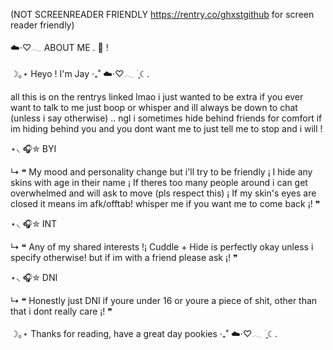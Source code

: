 (NOT SCREENREADER FRIENDLY https://rentry.co/ghxstgithub for screen reader friendly)

☁️⋅♡𓂃 ABOUT ME . 🔮 !

☽｡⋆ Heyo ! I'm Jay ‧₊˚ ☁️⋅♡𓂃 ࣪ ִֶָ☾.

all this is on the rentrys linked lmao i just wanted to be extra
if you ever want to talk to me just boop or whisper and ill always be down to chat (unless i say otherwise) .. ngl i sometimes hide behind friends for comfort if im hiding behind you and you dont want me to just tell me to stop and i will !


⋆⸜ 🎧✮ BYI

↳ ❝ My mood and personality change but i'll try to be friendly ¡ I hide any skins with age in their name ¡ If theres too many people around i can get overwhelmed and will ask to move (pls respect this) ¡ If my skin's eyes are closed it means im afk/offtab! whisper me if you want me to come back ¡! ❞


⋆⸜ 🎧✮ INT

↳ ❝ Any of my shared interests !¡ Cuddle + Hide is perfectly okay unless i specify otherwise! but if im with a friend please ask ¡! ❞


⋆⸜ 🎧✮ DNI

↳ ❝ Honestly just DNI if youre under 16 or youre a piece of shit, other than that i dont really care ¡! ❞


☽｡⋆ Thanks for reading, have a great day pookies  ‧₊˚ ☁️⋅♡𓂃 ࣪ ִֶָ☾.
